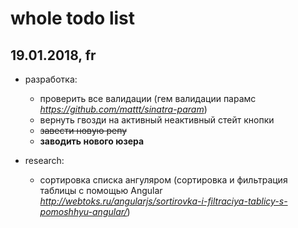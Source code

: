 #  whole todo list

##  19.01.2018, fr
  
* разработка:
  * проверить все валидации (гем валидации парамс _https://github.com/mattt/sinatra-param_)  
  * вернуть гвозди на активный неактивный стейт кнопки  
  * ~~завести новую репу~~  
  * **заводить нового юзера**  
  
  
* research:
  * сортировка списка ангуляром (cортировка и фильтрация таблицы с помощью Angular _http://webtoks.ru/angularjs/sortirovka-i-filtraciya-tablicy-s-pomoshhyu-angular/_)  
